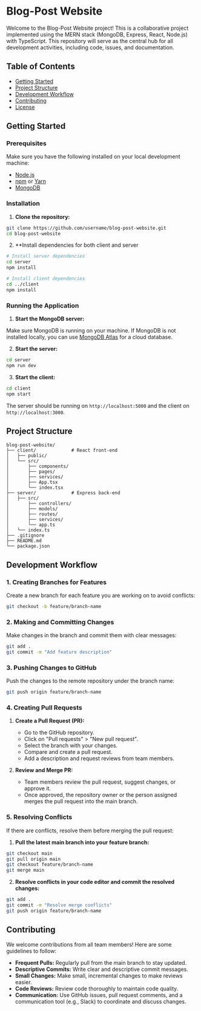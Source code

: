 # Blog-Post Website

Welcome to the Blog-Post Website project! This is a collaborative project implemented using the MERN stack (MongoDB, Express, React, Node.js) with TypeScript. This repository will serve as the central hub for all development activities, including code, issues, and documentation.

## Table of Contents

- [Getting Started](#getting-started)
- [Project Structure](#project-structure)
- [Development Workflow](#development-workflow)
- [Contributing](#contributing)
- [License](#license)

## Getting Started

### Prerequisites

Make sure you have the following installed on your local development machine:

- [Node.js](https://nodejs.org/)
- [npm](https://www.npmjs.com/) or [Yarn](https://yarnpkg.com/)
- [MongoDB](https://www.mongodb.com/)

### Installation

1. **Clone the repository:**

```sh
git clone https://github.com/username/blog-post-website.git
cd blog-post-website
```

2. **Install dependencies for both client and server

```sh
# Install server dependencies
cd server
npm install

# Install client dependencies
cd ../client
npm install
```

### Running the Application

1. **Start the MongoDB server:**

Make sure MongoDB is running on your machine. If MongoDB is not installed locally, you can use [MongoDB Atlas](https://www.mongodb.com/cloud/atlas) for a cloud database.

2. **Start the server:**

```sh
cd server
npm run dev
```

3. **Start the client:**

```sh
cd client
npm start
```

The server should be running on `http://localhost:5000` and the client on `http://localhost:3000`.

## Project Structure

```plaintext
blog-post-website/
├── client/             # React front-end
│   ├── public/
│   └── src/
│       ├── components/
│       ├── pages/
│       ├── services/
│       ├── App.tsx
│       └── index.tsx
├── server/             # Express back-end
│   ├── src/
│       ├── controllers/
│       ├── models/
│       ├── routes/
│       ├── services/
│       └── app.ts
│   └── index.ts
├── .gitignore
├── README.md
└── package.json
```

## Development Workflow

### 1. Creating Branches for Features

Create a new branch for each feature you are working on to avoid conflicts:

```sh
git checkout -b feature/branch-name
```

### 2. Making and Committing Changes

Make changes in the branch and commit them with clear messages:

```sh
git add .
git commit -m "Add feature description"
```

### 3. Pushing Changes to GitHub

Push the changes to the remote repository under the branch name:

```sh
git push origin feature/branch-name
```

### 4. Creating Pull Requests

1. **Create a Pull Request (PR):**
   - Go to the GitHub repository.
   - Click on "Pull requests" > "New pull request".
   - Select the branch with your changes.
   - Compare and create a pull request.
   - Add a description and request reviews from team members.

2. **Review and Merge PR:**
   - Team members review the pull request, suggest changes, or approve it.
   - Once approved, the repository owner or the person assigned merges the pull request into the main branch.

### 5. Resolving Conflicts

If there are conflicts, resolve them before merging the pull request:

1. **Pull the latest main branch into your feature branch:**

```sh
git checkout main
git pull origin main
git checkout feature/branch-name
git merge main
```

2. **Resolve conflicts in your code editor and commit the resolved changes:**

```sh
git add .
git commit -m "Resolve merge conflicts"
git push origin feature/branch-name
```

## Contributing

We welcome contributions from all team members! Here are some guidelines to follow:

- **Frequent Pulls:** Regularly pull from the main branch to stay updated.
- **Descriptive Commits:** Write clear and descriptive commit messages.
- **Small Changes:** Make small, incremental changes to make reviews easier.
- **Code Reviews:** Review code thoroughly to maintain code quality.
- **Communication:** Use GitHub issues, pull request comments, and a communication tool (e.g., Slack) to coordinate and discuss changes.

